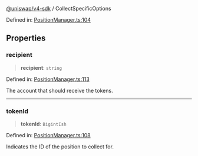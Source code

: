 [@uniswap/v4-sdk](../overview.md) / CollectSpecificOptions

Defined in: [PositionManager.ts:104](https://github.com/Uniswap/sdks/blob/9cf6edb2df79338ae58f7ea7ca979c35a8a9bd56/sdks/v4-sdk/src/PositionManager.ts#L104)

## Properties

### recipient

> **recipient**: `string`

Defined in: [PositionManager.ts:113](https://github.com/Uniswap/sdks/blob/9cf6edb2df79338ae58f7ea7ca979c35a8a9bd56/sdks/v4-sdk/src/PositionManager.ts#L113)

The account that should receive the tokens.

***

### tokenId

> **tokenId**: `BigintIsh`

Defined in: [PositionManager.ts:108](https://github.com/Uniswap/sdks/blob/9cf6edb2df79338ae58f7ea7ca979c35a8a9bd56/sdks/v4-sdk/src/PositionManager.ts#L108)

Indicates the ID of the position to collect for.
